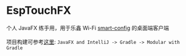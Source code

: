 # EspTouchFX
个人 JavaFX 练手用，用于乐鑫 Wi-Fi [smart-config](https://github.com/espressif/esp-idf/tree/master/examples/wifi/smart_config) 的桌面端客户端  
<br>
项目构建可参考[这里](https://openjfx.io/openjfx-docs/): `JavaFX and IntelliJ -> Gradle -> Modular with Gradle`
